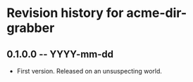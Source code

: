 # Revision history for acme-dir-grabber

## 0.1.0.0  -- YYYY-mm-dd

* First version. Released on an unsuspecting world.
